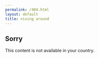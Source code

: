 ```yaml
---
permalink: /404.html
layout: default
title: nixing around
---
```


## Sorry

This content is not available in your country.
